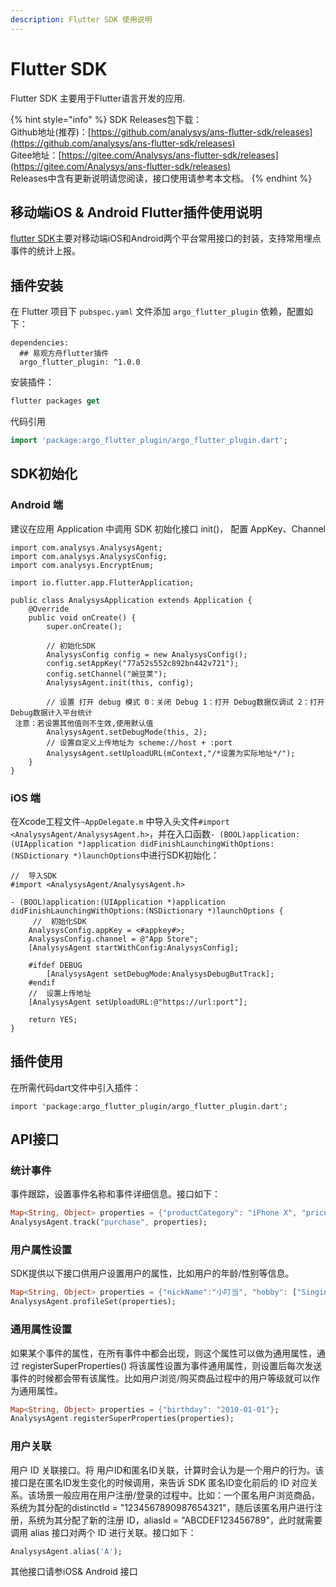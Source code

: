 ```yaml
---
description: Flutter SDK 使用说明
---
```


# Flutter SDK

Flutter SDK 主要用于Flutter语言开发的应用.

{% hint style="info" %}
SDK Releases包下载：  
Github地址\(推荐\)：[https://github.com/analysys/ans-flutter-sdk/releases](https://github.com/analysys/ans-flutter-sdk/releases)  
Gitee地址：[https://gitee.com/Analysys/ans-flutter-sdk/releases](https://gitee.com/Analysys/ans-flutter-sdk/releases)  
Releases中含有更新说明请您阅读，接口使用请参考本文档。
{% endhint %}

## 移动端iOS & Android Flutter插件使用说明

[flutter SDK](https://pub.dev/packages/argo_flutter_plugin)主要对移动端iOS和Android两个平台常用接口的封装，支持常用埋点事件的统计上报。

## 插件安装

在 Flutter 项目下 `pubspec.yaml` 文件添加 `argo_flutter_plugin` 依赖，配置如下：

```text
dependencies:
  ## 易观方舟flutter插件
  argo_flutter_plugin: ^1.0.0
```

安装插件：

```dart
flutter packages get
```

代码引用

```dart
import 'package:argo_flutter_plugin/argo_flutter_plugin.dart';
```

## SDK初始化

### Android 端

建议在应用 Application 中调用 SDK 初始化接口 init\(\)， 配置 AppKey、Channel

```text
import com.analysys.AnalysysAgent;
import com.analysys.AnalysysConfig;
import com.analysys.EncryptEnum;

import io.flutter.app.FlutterApplication;

public class AnalysysApplication extends Application {
    @Override
    public void onCreate() {
        super.onCreate();

        // 初始化SDK
        AnalysysConfig config = new AnalysysConfig();
        config.setAppKey("77a52s552c892bn442v721");
        config.setChannel("豌豆荚");
        AnalysysAgent.init(this, config);

        // 设置 打开 debug 模式 0：关闭 Debug 1：打开 Debug数据仅调试 2：打开Debug数据计入平台统计
 注意：若设置其他值则不生效,使用默认值
        AnalysysAgent.setDebugMode(this, 2);
        // 设置自定义上传地址为 scheme://host + :port
        AnalysysAgent.setUploadURL(mContext,"/*设置为实际地址*/");
    }
}
```

### iOS 端

在Xcode工程文件`~AppDelegate.m` 中导入头文件`#import <AnalysysAgent/AnalysysAgent.h>`，并在入口函数`- (BOOL)application:(UIApplication *)application didFinishLaunchingWithOptions:(NSDictionary *)launchOptions`中进行SDK初始化：

```text
//  导入SDK
#import <AnalysysAgent/AnalysysAgent.h>

- (BOOL)application:(UIApplication *)application didFinishLaunchingWithOptions:(NSDictionary *)launchOptions {
     //  初始化SDK
    AnalysysConfig.appKey = <#appkey#>;
    AnalysysConfig.channel = @"App Store";
    [AnalysysAgent startWithConfig:AnalysysConfig];

    #ifdef DEBUG
        [AnalysysAgent setDebugMode:AnalysysDebugButTrack];
    #endif
    //  设置上传地址
    [AnalysysAgent setUploadURL:@"https://url:port"];

    return YES;
}
```

## 插件使用

在所需代码dart文件中引入插件：

`import 'package:argo_flutter_plugin/argo_flutter_plugin.dart';`

## API接口

### 统计事件

事件跟踪，设置事件名称和事件详细信息。接口如下：

```dart
Map<String, Object> properties = {"productCategory": "iPhone X", "price": 6000};
AnalysysAgent.track("purchase", properties);
```

### 用户属性设置

SDK提供以下接口供用户设置用户的属性，比如用户的年龄/性别等信息。

```dart
Map<String, Object> properties = {"nickName":"小叮当", "hobby": ["Singing", "Dancing"]};
AnalysysAgent.profileSet(properties);
```

### 通用属性设置

如果某个事件的属性，在所有事件中都会出现，则这个属性可以做为通用属性，通过 registerSuperProperties\(\) 将该属性设置为事件通用属性，则设置后每次发送事件的时候都会带有该属性。比如用户浏览/购买商品过程中的用户等级就可以作为通用属性。

```dart
Map<String, Object> properties = {"birthday": "2010-01-01"};
AnalysysAgent.registerSuperProperties(properties);
```

### 用户关联

用户 ID 关联接口。将 用户ID和匿名ID关联，计算时会认为是一个用户的行为。该接口是在匿名ID发生变化的时候调用，来告诉 SDK 匿名ID变化前后的 ID 对应关系。该场景一般应用在用户注册/登录的过程中。比如：一个匿名用户浏览商品，系统为其分配的distinctId = "1234567890987654321"，随后该匿名用户进行注册，系统为其分配了新的注册 ID，aliasId = "ABCDEF123456789"，此时就需要调用 alias 接口对两个 ID 进行关联。接口如下：

```dart
AnalysysAgent.alias('A');
```

其他接口请参iOS& Android 接口


